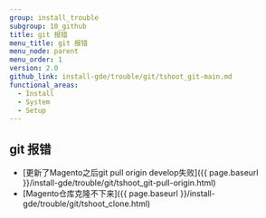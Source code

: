 ```yaml
---
group: install_trouble
subgroup: 10_github
title: git 报错
menu_title: git 报错
menu_node: parent
menu_order: 1
version: 2.0
github_link: install-gde/trouble/git/tshoot_git-main.md
functional_areas:
  - Install
  - System
  - Setup
---
```



## git 报错
*	[更新了Magento之后git pull origin develop失败]({{ page.baseurl }}/install-gde/trouble/git/tshoot_git-pull-origin.html)
*	[Magento仓库克隆不下来]({{ page.baseurl }}/install-gde/trouble/git/tshoot_clone.html)
